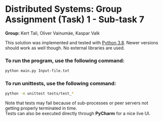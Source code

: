 # Distributed Systems: Group Assignment (Task) 1 - Sub-task 7

**Group:** Kert Tali, Oliver Vainumäe, Kaspar Valk

This solution was implemented and tested with [Python 3.8](https://www.python.org/downloads/release/python-388/).
Newer versions should work as well though. No external libraries are used.

### To run the program, use the following command:
``` sh
python main.py Input-file.txt
```

### To run unittests, use the following command:
``` sh
python -m unittest tests/test_*
```
Note that tests may fail because of sub-processes or peer servers not getting properly terminated in time.  
Tests can also be executed directly through **PyCharm** for a nice live UI.  
